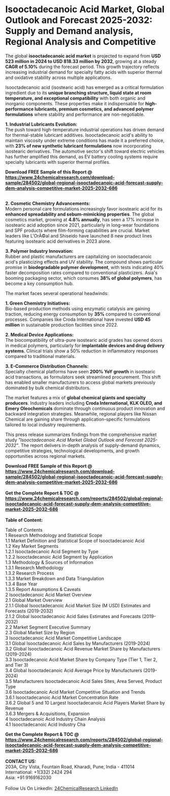 <h1>Isooctadecanoic Acid Market, Global Outlook and Forecast 2025-2032: Supply and Demand analysis, Regional Analysis and Competitive</h1><p>The global <strong>isooctadecanoic acid market</strong> is projected to expand from <strong>USD 523 million in 2024 to USD 818.33 million by 2032</strong>, growing at a steady <strong>CAGR of 5.10%</strong> during the forecast period. This growth trajectory reflects increasing industrial demand for specialty fatty acids with superior thermal and oxidative stability across multiple applications.</p><p>Isooctadecanoic acid (isostearic acid) has emerged as a critical formulation ingredient due to its <strong>unique branching structure, liquid state at room temperature, and exceptional compatibility</strong> with both organic and inorganic components. These properties make it indispensable for <strong>high-performance lubricants, premium cosmetics, and advanced polymer formulations</strong> where stability and performance are non-negotiable.</p><p><strong>1. Industrial Lubricants Evolution:</strong><br>
The push toward high-temperature industrial operations has driven demand for thermal-stable lubricant additives. Isooctadecanoic acid's ability to maintain viscosity under extreme conditions has made it a preferred choice, with <strong>23% of new synthetic lubricant formulations</strong> now incorporating isostearic derivatives. The automotive sector's shift toward electric vehicles has further amplified this demand, as EV battery cooling systems require specialty lubricants with superior thermal profiles.</p><div><b>Download FREE Sample of this Report @ 
            <a href="https://www.24chemicalresearch.com/download-sample/284502/global-regional-isooctadecanoic-acid-forecast-supply-dem-analysis-competitive-market-2025-2032-686">
            https://www.24chemicalresearch.com/download-sample/284502/global-regional-isooctadecanoic-acid-forecast-supply-dem-analysis-competitive-market-2025-2032-686</a></b></div><br><p><strong>2. Cosmetic Chemistry Advancements:</strong><br>
Modern personal care formulations increasingly favor isostearic acid for its <strong>enhanced spreadability and sebum-mimicking properties</strong>. The global cosmetics market, growing at <strong>4.8% annually</strong>, has seen a 17% increase in isostearic acid adoption since 2021, particularly in long-wear foundations and SPF products where film-forming capabilities are crucial. Market leaders like L'OrÃ©al and Shiseido have launched 8 new product lines featuring isostearic acid derivatives in 2023 alone.</p><p><strong>3. Polymer Industry Innovation:</strong><br>
Rubber and plastic manufacturers are capitalizing on isooctadecanoic acid's plasticizing effects and UV stability. The compound shows particular promise in <strong>biodegradable polymer development</strong>, with tests indicating 40% faster decomposition rates compared to conventional plasticizers. Asia's booming packaging sector, which consumes <strong>38% of global polymers</strong>, has become a key consumption hub.</p><p>The market faces several operational headwinds:</p><p><strong>1. Green Chemistry Initiatives:</strong><br>
Bio-based production methods using enzymatic catalysis are gaining traction, reducing energy consumption by <strong>35%</strong> compared to conventional processes. Companies like Croda International have invested <strong>USD 45 million</strong> in sustainable production facilities since 2022.</p><p><strong>2. Medical Device Applications:</strong><br>
The biocompatibility of ultra-pure isostearic acid grades has opened doors in medical polymers, particularly for <strong>implantable devices and drug delivery systems</strong>. Clinical trials show a 50% reduction in inflammatory responses compared to traditional materials.</p><p><strong>3. E-Commerce Distribution Channels:</strong><br>
Specialty chemical platforms have seen <strong>200% YoY growth</strong> in isostearic acid transactions, as formulators seek streamlined procurement. This shift has enabled smaller manufacturers to access global markets previously dominated by bulk chemical distributors.</p><p>The market features a mix of <strong>global chemical giants and specialty producers</strong>. Industry leaders including <strong>Croda International, KLK OLEO, and Emery Oleochemicals</strong> dominate through continuous product innovation and backward integration strategies. Meanwhile, regional players like Nissan Chemical are gaining share through application-specific formulations tailored to local industry requirements.</p><p>This press release summarizes findings from the comprehensive market study <em>"Isooctadecanoic Acid Market Global Outlook and Forecast 2025-2032"</em>. The report delivers in-depth analysis of supply-demand dynamics, competitive strategies, technological developments, and growth opportunities across regional markets.</p><div><b>Download FREE Sample of this Report @ 
            <a href="https://www.24chemicalresearch.com/download-sample/284502/global-regional-isooctadecanoic-acid-forecast-supply-dem-analysis-competitive-market-2025-2032-686">
            https://www.24chemicalresearch.com/download-sample/284502/global-regional-isooctadecanoic-acid-forecast-supply-dem-analysis-competitive-market-2025-2032-686</a></b></div><br><div><b>Get the Complete Report & TOC @ 
            <a href="https://www.24chemicalresearch.com/reports/284502/global-regional-isooctadecanoic-acid-forecast-supply-dem-analysis-competitive-market-2025-2032-686">
            https://www.24chemicalresearch.com/reports/284502/global-regional-isooctadecanoic-acid-forecast-supply-dem-analysis-competitive-market-2025-2032-686</a></b></div><br>
            <b>Table of Content:</b><p>Table of Contents<br />
1 Research Methodology and Statistical Scope<br />
1.1 Market Definition and Statistical Scope of Isooctadecanoic Acid<br />
1.2 Key Market Segments<br />
1.2.1 Isooctadecanoic Acid Segment by Type<br />
1.2.2 Isooctadecanoic Acid Segment by Application<br />
1.3 Methodology & Sources of Information<br />
1.3.1 Research Methodology<br />
1.3.2 Research Process<br />
1.3.3 Market Breakdown and Data Triangulation<br />
1.3.4 Base Year<br />
1.3.5 Report Assumptions & Caveats<br />
2 Isooctadecanoic Acid Market Overview<br />
2.1 Global Market Overview<br />
2.1.1 Global Isooctadecanoic Acid Market Size (M USD) Estimates and Forecasts (2019-2032)<br />
2.1.2 Global Isooctadecanoic Acid Sales Estimates and Forecasts (2019-2032)<br />
2.2 Market Segment Executive Summary<br />
2.3 Global Market Size by Region<br />
3 Isooctadecanoic Acid Market Competitive Landscape<br />
3.1 Global Isooctadecanoic Acid Sales by Manufacturers (2019-2024)<br />
3.2 Global Isooctadecanoic Acid Revenue Market Share by Manufacturers (2019-2024)<br />
3.3 Isooctadecanoic Acid Market Share by Company Type (Tier 1, Tier 2, and Tier 3)<br />
3.4 Global Isooctadecanoic Acid Average Price by Manufacturers (2019-2024)<br />
3.5 Manufacturers Isooctadecanoic Acid Sales Sites, Area Served, Product Type<br />
3.6 Isooctadecanoic Acid Market Competitive Situation and Trends<br />
3.6.1 Isooctadecanoic Acid Market Concentration Rate<br />
3.6.2 Global 5 and 10 Largest Isooctadecanoic Acid Players Market Share by Revenue<br />
3.6.3 Mergers & Acquisitions, Expansion<br />
4 Isooctadecanoic Acid Industry Chain Analysis<br />
4.1 Isooctadecanoic Acid Industry Cha</p><div><b>Get the Complete Report & TOC @ 
            <a href="https://www.24chemicalresearch.com/reports/284502/global-regional-isooctadecanoic-acid-forecast-supply-dem-analysis-competitive-market-2025-2032-686">
            https://www.24chemicalresearch.com/reports/284502/global-regional-isooctadecanoic-acid-forecast-supply-dem-analysis-competitive-market-2025-2032-686</a></b></div><br><b>CONTACT US:</b><br>
            203A, City Vista, Fountain Road, Kharadi, Pune, India - 411014<br>
            International: +1(332) 2424 294<br>
            Asia: +91 9169162030 <br><br>
            Follow Us On LinkedIn: <a href="https://www.linkedin.com/company/24chemicalresearch/">24ChemicalResearch LinkedIn</a>